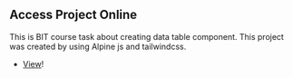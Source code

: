 ## Access Project Online

This is BIT course task about creating data table component. This project was created by using Alpine js and tailwindcss.

-   [View](https://gymmed.github.io/BIT-Alpine-Table-Example/)!
